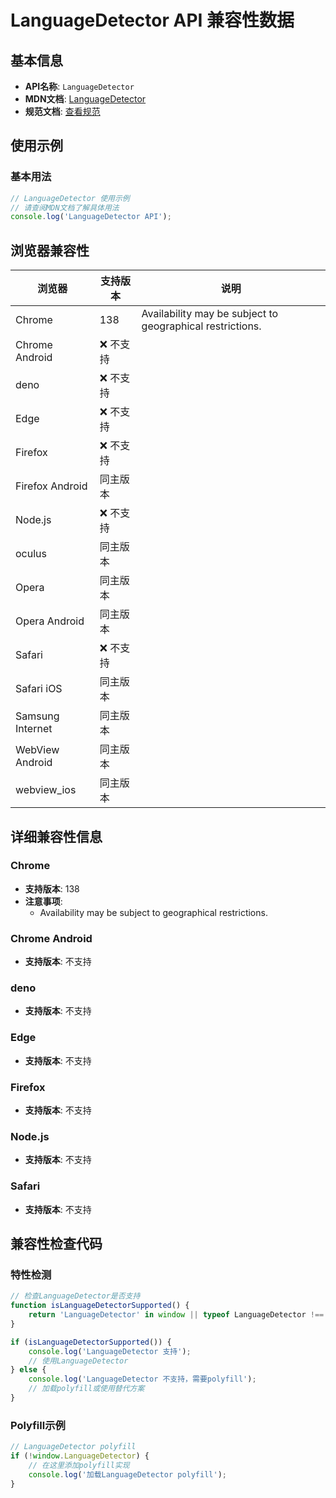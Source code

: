 # LanguageDetector API 兼容性数据

## 基本信息

- **API名称**: `LanguageDetector`
- **MDN文档**: [LanguageDetector](https://developer.mozilla.org/docs/Web/API/LanguageDetector)
- **规范文档**: [查看规范](https://webmachinelearning.github.io/translation-api/#languagedetector)

## 使用示例

### 基本用法

```javascript
// LanguageDetector 使用示例
// 请查阅MDN文档了解具体用法
console.log('LanguageDetector API');
```

## 浏览器兼容性

| 浏览器 | 支持版本 | 说明 |
|--------|----------|------|
| Chrome | 138 | Availability may be subject to geographical restrictions. |
| Chrome Android | ❌ 不支持 |  |
| deno | ❌ 不支持 |  |
| Edge | ❌ 不支持 |  |
| Firefox | ❌ 不支持 |  |
| Firefox Android | 同主版本 |  |
| Node.js | ❌ 不支持 |  |
| oculus | 同主版本 |  |
| Opera | 同主版本 |  |
| Opera Android | 同主版本 |  |
| Safari | ❌ 不支持 |  |
| Safari iOS | 同主版本 |  |
| Samsung Internet | 同主版本 |  |
| WebView Android | 同主版本 |  |
| webview_ios | 同主版本 |  |

## 详细兼容性信息

### Chrome

- **支持版本**: 138
- **注意事项**:
  - Availability may be subject to geographical restrictions.

### Chrome Android

- **支持版本**: 不支持

### deno

- **支持版本**: 不支持

### Edge

- **支持版本**: 不支持

### Firefox

- **支持版本**: 不支持

### Node.js

- **支持版本**: 不支持

### Safari

- **支持版本**: 不支持

## 兼容性检查代码

### 特性检测

```javascript
// 检查LanguageDetector是否支持
function isLanguageDetectorSupported() {
    return 'LanguageDetector' in window || typeof LanguageDetector !== 'undefined';
}

if (isLanguageDetectorSupported()) {
    console.log('LanguageDetector 支持');
    // 使用LanguageDetector
} else {
    console.log('LanguageDetector 不支持，需要polyfill');
    // 加载polyfill或使用替代方案
}
```

### Polyfill示例

```javascript
// LanguageDetector polyfill
if (!window.LanguageDetector) {
    // 在这里添加polyfill实现
    console.log('加载LanguageDetector polyfill');
}
```

